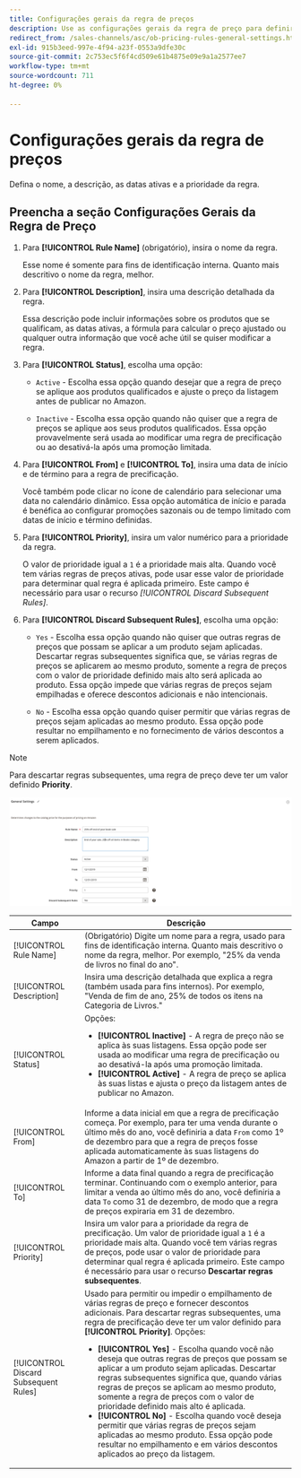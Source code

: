 ```yaml
---
title: Configurações gerais da regra de preços
description: Use as configurações gerais da regra de preço para definir as características principais de uma regra de preço de listagem.
redirect_from: /sales-channels/asc/ob-pricing-rules-general-settings.html: 
exl-id: 915b3eed-997e-4f94-a23f-0553a9dfe30c
source-git-commit: 2c753ec5f6f4cd509e61b4875e09e9a1a2577ee7
workflow-type: tm+mt
source-wordcount: 711
ht-degree: 0%

---
```


# Configurações gerais da regra de preços

Defina o nome, a descrição, as datas ativas e a prioridade da regra.

## Preencha a seção Configurações Gerais da Regra de Preço

1. Para **[!UICONTROL Rule Name]** (obrigatório), insira o nome da regra.

   Esse nome é somente para fins de identificação interna. Quanto mais descritivo o nome da regra, melhor.

1. Para **[!UICONTROL Description]**, insira uma descrição detalhada da regra.

   Essa descrição pode incluir informações sobre os produtos que se qualificam, as datas ativas, a fórmula para calcular o preço ajustado ou qualquer outra informação que você ache útil se quiser modificar a regra.

1. Para **[!UICONTROL Status]**, escolha uma opção:

   - `Active` - Escolha essa opção quando desejar que a regra de preço se aplique aos produtos qualificados e ajuste o preço da listagem antes de publicar no Amazon.

   - `Inactive` - Escolha essa opção quando não quiser que a regra de preços se aplique aos seus produtos qualificados. Essa opção provavelmente será usada ao modificar uma regra de precificação ou ao desativá-la após uma promoção limitada.

1. Para **[!UICONTROL From]** e **[!UICONTROL To]**, insira uma data de início e de término para a regra de precificação.

   Você também pode clicar no ícone de calendário para selecionar uma data no calendário dinâmico. Essa opção automática de início e parada é benéfica ao configurar promoções sazonais ou de tempo limitado com datas de início e término definidas.

1. Para **[!UICONTROL Priority]**, insira um valor numérico para a prioridade da regra.

   O valor de prioridade igual a `1` é a prioridade mais alta. Quando você tem várias regras de preços ativas, pode usar esse valor de prioridade para determinar qual regra é aplicada primeiro. Este campo é necessário para usar o recurso _[!UICONTROL Discard Subsequent Rules]_.

1. Para **[!UICONTROL Discard Subsequent Rules]**, escolha uma opção:

   - `Yes` - Escolha essa opção quando não quiser que outras regras de preços que possam se aplicar a um produto sejam aplicadas. Descartar regras subsequentes significa que, se várias regras de preços se aplicarem ao mesmo produto, somente a regra de preços com o valor de prioridade definido mais alto será aplicada ao produto. Essa opção impede que várias regras de preços sejam empilhadas e oferece descontos adicionais e não intencionais.

   - `No` - Escolha essa opção quando quiser permitir que várias regras de preços sejam aplicadas ao mesmo produto. Essa opção pode resultar no empilhamento e no fornecimento de vários descontos a serem aplicados.

>[!NOTE]
>
>Para descartar regras subsequentes, uma regra de preço deve ter um valor definido **Priority**.

![Configurações gerais da regra de preços](assets/amazon-pricing-rule-general.png)

| Campo | Descrição |
|---|---|
| [!UICONTROL Rule Name] | (Obrigatório) Digite um nome para a regra, usado para fins de identificação interna. Quanto mais descritivo o nome da regra, melhor. Por exemplo, &quot;25% da venda de livros no final do ano&quot;. |
| [!UICONTROL Description] | Insira uma descrição detalhada que explica a regra (também usada para fins internos). Por exemplo, &quot;Venda de fim de ano, 25% de todos os itens na Categoria de Livros.&quot; |
| [!UICONTROL Status] | Opções:<ul><li>**[!UICONTROL Inactive]** - A regra de preço não se aplica às suas listagens. Essa opção pode ser usada ao modificar uma regra de precificação ou ao desativá-la após uma promoção limitada.</li><li>**[!UICONTROL Active]** - A regra de preço se aplica às suas listas e ajusta o preço da listagem antes de publicar no Amazon.</li></ul> |
| [!UICONTROL From] | Informe a data inicial em que a regra de precificação começa. Por exemplo, para ter uma venda durante o último mês do ano, você definiria a data `From` como 1º de dezembro para que a regra de preços fosse aplicada automaticamente às suas listagens do Amazon a partir de 1º de dezembro. |
| [!UICONTROL To] | Informe a data final quando a regra de precificação terminar. Continuando com o exemplo anterior, para limitar a venda ao último mês do ano, você definiria a data `To` como 31 de dezembro, de modo que a regra de preços expiraria em 31 de dezembro. |
| [!UICONTROL Priority] | Insira um valor para a prioridade da regra de precificação. Um valor de prioridade igual a `1` é a prioridade mais alta. Quando você tem várias regras de preços, pode usar o valor de prioridade para determinar qual regra é aplicada primeiro. Este campo é necessário para usar o recurso **Descartar regras subsequentes**. |
| [!UICONTROL Discard Subsequent Rules] | Usado para permitir ou impedir o empilhamento de várias regras de preço e fornecer descontos adicionais. Para descartar regras subsequentes, uma regra de precificação deve ter um valor definido para **[!UICONTROL Priority]**. Opções:<ul><li>**[!UICONTROL Yes]** - Escolha quando você não deseja que outras regras de preços que possam se aplicar a um produto sejam aplicadas. Descartar regras subsequentes significa que, quando várias regras de preços se aplicam ao mesmo produto, somente a regra de preços com o valor de prioridade definido mais alto é aplicada.</li><li>**[!UICONTROL No]** - Escolha quando você deseja permitir que várias regras de preços sejam aplicadas ao mesmo produto. Essa opção pode resultar no empilhamento e em vários descontos aplicados ao preço da listagem.</li></ul> |
